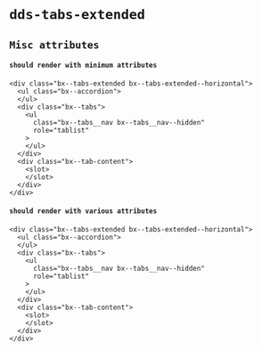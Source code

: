 # `dds-tabs-extended`

## `Misc attributes`

####   `should render with minimum attributes`

```
<div class="bx--tabs-extended bx--tabs-extended--horizontal">
  <ul class="bx--accordion">
  </ul>
  <div class="bx--tabs">
    <ul
      class="bx--tabs__nav bx--tabs__nav--hidden"
      role="tablist"
    >
    </ul>
  </div>
  <div class="bx--tab-content">
    <slot>
    </slot>
  </div>
</div>

```

####   `should render with various attributes`

```
<div class="bx--tabs-extended bx--tabs-extended--horizontal">
  <ul class="bx--accordion">
  </ul>
  <div class="bx--tabs">
    <ul
      class="bx--tabs__nav bx--tabs__nav--hidden"
      role="tablist"
    >
    </ul>
  </div>
  <div class="bx--tab-content">
    <slot>
    </slot>
  </div>
</div>

```

